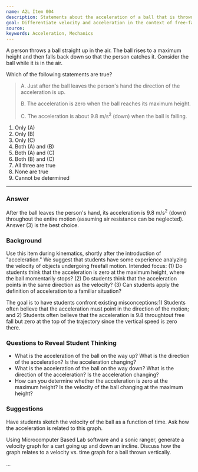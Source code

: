 ```yaml
---
name: A2L Item 004
description: Statements about the acceleration of a ball that is thrown vertically.
goal: Differentiate velocity and acceleration in the context of free-fall motion.
source: 
keywords: Acceleration, Mechanics
---
```


A person throws a ball straight up in the air.  The ball rises to a maximum height and then falls back down so that the person catches it.  Consider the ball while it is in the air.

Which of the following statements are true?

> A. Just after the ball leaves the person's hand the direction of the acceleration is up.
> 
> B. The acceleration is zero when the ball reaches its maximum height.</li>
> 
> C. The acceleration is about 9.8 m/s<sup>2</sup> (down) when the ball is falling.

1. Only (A)
1. Only (B)
1. Only (C)
1. Both (A) and (B)
1. Both (A) and (C)
1. Both (B) and (C)
1. All three are true
1. None are true
1. Cannot be determined

<hr/>

### Answer

After the ball leaves the person's hand, its acceleration is 9.8 m/s<sup>2</sup> (down) throughout the entire motion (assuming air resistance can be neglected). Answer (3) is the best choice.

### Background

Use this item during kinematics, shortly after the introduction of "acceleration." We suggest that students have some experience analyzing the velocity of objects undergoing freefall motion. Intended focus: (1) Do students think that the acceleration is zero at the maximum height, where the ball momentarily stops? (2) Do students think that the acceleration points in the same direction as the velocity? (3) Can students apply the definition of acceleration to a familiar situation?

The goal is to have students confront existing misconceptions:1) Students often believe that the acceleration must point in the direction of the motion; and 2) Students often believe that the acceleration is 9.8 throughtout free fall but zero at the top of the trajectory since the vertical speed is zero there.

### Questions to Reveal Student Thinking

* What is the acceleration of the ball on the way up? What is the direction of the acceleration? Is the acceleration changing?
* What is the acceleration of the ball on the way down? What is the direction of the acceleration? Is the acceleration changing?
* How can you determine whether the acceleration is zero at the maximum height? Is the velocity of the ball changing at the maximum height?

### Suggestions

Have students sketch the velocity of the ball as a function of time. Ask how the acceleration is related to this graph.

Using Microcomputer Based Lab software and a sonic ranger, generate a velocity graph for a cart going up and down an incline. Discuss how the graph relates to a velocity vs. time graph for a ball thrown vertically.

...

